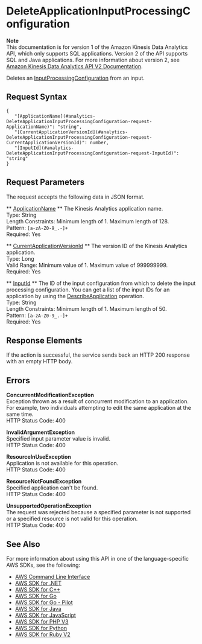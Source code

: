 # DeleteApplicationInputProcessingConfiguration<a name="API_DeleteApplicationInputProcessingConfiguration"></a>

**Note**  
This documentation is for version 1 of the Amazon Kinesis Data Analytics API, which only supports SQL applications\. Version 2 of the API supports SQL and Java applications\. For more information about version 2, see [Amazon Kinesis Data Analytics API V2 Documentation](/kinesisanalytics/latest/apiv2/Welcome.html)\.

Deletes an [InputProcessingConfiguration](API_InputProcessingConfiguration.md) from an input\.

## Request Syntax<a name="API_DeleteApplicationInputProcessingConfiguration_RequestSyntax"></a>

```
{
   "[ApplicationName](#analytics-DeleteApplicationInputProcessingConfiguration-request-ApplicationName)": "string",
   "[CurrentApplicationVersionId](#analytics-DeleteApplicationInputProcessingConfiguration-request-CurrentApplicationVersionId)": number,
   "[InputId](#analytics-DeleteApplicationInputProcessingConfiguration-request-InputId)": "string"
}
```

## Request Parameters<a name="API_DeleteApplicationInputProcessingConfiguration_RequestParameters"></a>

The request accepts the following data in JSON format\.

 ** [ApplicationName](#API_DeleteApplicationInputProcessingConfiguration_RequestSyntax) **   <a name="analytics-DeleteApplicationInputProcessingConfiguration-request-ApplicationName"></a>
The Kinesis Analytics application name\.  
Type: String  
Length Constraints: Minimum length of 1\. Maximum length of 128\.  
Pattern: `[a-zA-Z0-9_.-]+`   
Required: Yes

 ** [CurrentApplicationVersionId](#API_DeleteApplicationInputProcessingConfiguration_RequestSyntax) **   <a name="analytics-DeleteApplicationInputProcessingConfiguration-request-CurrentApplicationVersionId"></a>
The version ID of the Kinesis Analytics application\.  
Type: Long  
Valid Range: Minimum value of 1\. Maximum value of 999999999\.  
Required: Yes

 ** [InputId](#API_DeleteApplicationInputProcessingConfiguration_RequestSyntax) **   <a name="analytics-DeleteApplicationInputProcessingConfiguration-request-InputId"></a>
The ID of the input configuration from which to delete the input processing configuration\. You can get a list of the input IDs for an application by using the [DescribeApplication](API_DescribeApplication.md) operation\.  
Type: String  
Length Constraints: Minimum length of 1\. Maximum length of 50\.  
Pattern: `[a-zA-Z0-9_.-]+`   
Required: Yes

## Response Elements<a name="API_DeleteApplicationInputProcessingConfiguration_ResponseElements"></a>

If the action is successful, the service sends back an HTTP 200 response with an empty HTTP body\.

## Errors<a name="API_DeleteApplicationInputProcessingConfiguration_Errors"></a>

 **ConcurrentModificationException**   
Exception thrown as a result of concurrent modification to an application\. For example, two individuals attempting to edit the same application at the same time\.  
HTTP Status Code: 400

 **InvalidArgumentException**   
Specified input parameter value is invalid\.  
HTTP Status Code: 400

 **ResourceInUseException**   
Application is not available for this operation\.  
HTTP Status Code: 400

 **ResourceNotFoundException**   
Specified application can't be found\.  
HTTP Status Code: 400

 **UnsupportedOperationException**   
The request was rejected because a specified parameter is not supported or a specified resource is not valid for this operation\.   
HTTP Status Code: 400

## See Also<a name="API_DeleteApplicationInputProcessingConfiguration_SeeAlso"></a>

For more information about using this API in one of the language\-specific AWS SDKs, see the following:
+  [AWS Command Line Interface](https://docs.aws.amazon.com/goto/aws-cli/kinesisanalytics-2015-08-14/DeleteApplicationInputProcessingConfiguration) 
+  [AWS SDK for \.NET](https://docs.aws.amazon.com/goto/DotNetSDKV3/kinesisanalytics-2015-08-14/DeleteApplicationInputProcessingConfiguration) 
+  [AWS SDK for C\+\+](https://docs.aws.amazon.com/goto/SdkForCpp/kinesisanalytics-2015-08-14/DeleteApplicationInputProcessingConfiguration) 
+  [AWS SDK for Go](https://docs.aws.amazon.com/goto/SdkForGoV1/kinesisanalytics-2015-08-14/DeleteApplicationInputProcessingConfiguration) 
+  [AWS SDK for Go \- Pilot](https://docs.aws.amazon.com/goto/SdkForGoPilot/kinesisanalytics-2015-08-14/DeleteApplicationInputProcessingConfiguration) 
+  [AWS SDK for Java](https://docs.aws.amazon.com/goto/SdkForJava/kinesisanalytics-2015-08-14/DeleteApplicationInputProcessingConfiguration) 
+  [AWS SDK for JavaScript](https://docs.aws.amazon.com/goto/AWSJavaScriptSDK/kinesisanalytics-2015-08-14/DeleteApplicationInputProcessingConfiguration) 
+  [AWS SDK for PHP V3](https://docs.aws.amazon.com/goto/SdkForPHPV3/kinesisanalytics-2015-08-14/DeleteApplicationInputProcessingConfiguration) 
+  [AWS SDK for Python](https://docs.aws.amazon.com/goto/boto3/kinesisanalytics-2015-08-14/DeleteApplicationInputProcessingConfiguration) 
+  [AWS SDK for Ruby V2](https://docs.aws.amazon.com/goto/SdkForRubyV2/kinesisanalytics-2015-08-14/DeleteApplicationInputProcessingConfiguration) 